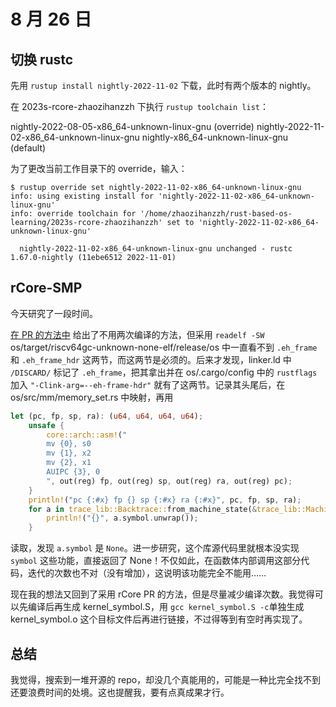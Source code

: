 # 8 月 26 日

## 切换 rustc

先用 ```rustup install nightly-2022-11-02``` 下载，此时有两个版本的 nightly。

在 2023s-rcore-zhaozihanzzh 下执行 ```rustup toolchain list```：

nightly-2022-08-05-x86_64-unknown-linux-gnu (override)
nightly-2022-11-02-x86_64-unknown-linux-gnu
nightly-x86_64-unknown-linux-gnu (default)

为了更改当前工作目录下的 override，输入：

```shell
$ rustup override set nightly-2022-11-02-x86_64-unknown-linux-gnu
info: using existing install for 'nightly-2022-11-02-x86_64-unknown-linux-gnu'
info: override toolchain for '/home/zhaozihanzzh/rust-based-os-learning/2023s-rcore-zhaozihanzzh' set to 'nightly-2022-11-02-x86_64-unknown-linux-gnu'

  nightly-2022-11-02-x86_64-unknown-linux-gnu unchanged - rustc 1.67.0-nightly (11ebe6512 2022-11-01)
```

## rCore-SMP

今天研究了一段时间。

[在 PR 的方法中](https://github.com/os-module/rtrace) 给出了不用两次编译的方法，但采用 ```readelf -SW``` os/target/riscv64gc-unknown-none-elf/release/os 中一直看不到 ```.eh_frame``` 和 ```.eh_frame_hdr``` 这两节，而这两节是必须的。后来才发现，linker.ld 中 ```/DISCARD/``` 标记了 ```.eh_frame```，把其拿出并在 os/.cargo/config 中的 ```rustflags``` 加入 ```"-Clink-arg=--eh-frame-hdr"``` 就有了这两节。记录其头尾后，在 os/src/mm/memory_set.rs 中映射，再用

```rust
let (pc, fp, sp, ra): (u64, u64, u64, u64);
    unsafe {
        core::arch::asm!("
        mv {0}, s0
        mv {1}, x2
        mv {2}, x1
        AUIPC {3}, 0
        ", out(reg) fp, out(reg) sp, out(reg) ra, out(reg) pc);
    }
    println!("pc {:#x} fp {} sp {:#x} ra {:#x}", pc, fp, sp, ra);
    for a in trace_lib::Backtrace::from_machine_state(&trace_lib::MachineState::new(pc, sp, fp, ra)) {
        println!("{}", a.symbol.unwrap());
    }
```

读取，发现 ```a.symbol``` 是 ```None```。进一步研究，这个库源代码里就根本没实现 ```symbol``` 这些功能，直接返回了 None！不仅如此，在函数体内部调用这部分代码，迭代的次数也不对（没有增加），这说明该功能完全不能用……

现在我的想法又回到了采用 rCore PR 的方法，但是尽量减少编译次数。我觉得可以先编译后再生成 kernel_symbol.S，用 ```gcc kernel_symbol.S -c```单独生成 kernel_symbol.o 这个目标文件后再进行链接，不过得等到有空时再实现了。

## 总结

我觉得，搜索到一堆开源的 repo，却没几个真能用的，可能是一种比完全找不到还要浪费时间的处境。这也提醒我，要有点真成果才行。